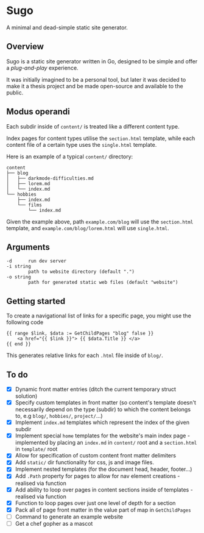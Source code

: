 # Sugo
A minimal and dead-simple static site generator.

## Overview
Sugo is a static site generator written in Go, designed to be simple and offer
a _plug-and-play_ experience. 

It was initially imagined to be a personal tool, but later
it was decided to make it a thesis project and be made
open-source and available to the public.

## Modus operandi
Each subdir inside of `content/` is treated like a different content type.

Index pages for content types utilise the `section.html` template, while
each content file of a certain type uses the `single.html` template.

Here is an example of a typical `content/` directory:
```
content
├── blog
│   ├── darkmode-difficulties.md
│   ├── lorem.md
│   └── index.md
└── hobbies
    ├── index.md
    └── films
        └── index.md
```

Given the example above, path `example.com/blog` will use the `section.html`
template, and `example.com/blog/lorem.html` will use `single.html`.

## Arguments
```
-d      run dev server
-i string
        path to website directory (default ".")
-o string
        path for generated static web files (default "website")
```

## Getting started
To create a navigational list of links for a specific page, you might use
the following code
```
{{ range $link, $data := GetChildPages "blog" false }}
    <a href="{{ $link }}"> {{ $data.Title }} </a>
{{ end }}
```
This generates relative links for each `.html` file inside of `blog/`.

## To do
- [x] Dynamic front matter entries (ditch the current temporary struct solution)
- [x] Specify custom templates in front matter (so content's template doesn't
necessarily depend on the type (subdir) to which the content belongs to,
e.g `blog/`, `hobbies/`, `project/`...)
- [x] Implement `index.md` templates which represent the index of the given subdir
- [x] Implement special `home` templates for the website's main index page -
implemented by placing an `index.md` in `content/` root and a `section.html` in
`template/` root
- [x] Allow for specification of custom content front matter delimiters
- [x] Add `static/` dir functionality for css, js and image files.
- [x] Implement nested templates (for the document head, header, footer...)
- [x] Add `.Path` property for pages to allow for nav element creations -
realised via function
- [x] Add ability to loop over pages in content sections inside of templates - 
realised via function
- [x] Function to loop pages over just one level of depth for a section
- [x] Pack all of page front matter in the value part of map in `GetChildPages`
- [ ] Command to generate an example website
- [ ] Get a chef gopher as a mascot